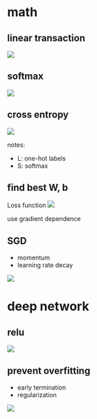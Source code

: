 # math

## linear transaction
<img src="http://latex.codecogs.com/gif.latex?y=Wx+b" />

## softmax
<img src="http://latex.codecogs.com/gif.latex?S(y)=\frac{e^{y_i}}{\sum(e^{y_i})}" />


## cross entropy
<img src="http://latex.codecogs.com/gif.latex?D=(S,L)=-\sum_iL_ilog(S_i)" />

notes:
* L: one-hot labels
* S: softmax

## find best W, b
Loss function
<img src="http://latex.codecogs.com/gif.latex?\mathcal%20L=\frac{1}{N}\sum_iD(S(WX_i+b),L_i)" />

use gradient dependence

## SGD

* momentum
* learning rate decay

<img src="http://latex.codecogs.com/gif.latex?M\leftarrow0.9M+\Delta\alpha" />

# deep network
## relu

<img src="http://latex.codecogs.com/gif.latex?hidden=relu(y)" />

## prevent overfitting
* early termination
* regularization

<img src="http://latex.codecogs.com/gif.latex?\mathcal%20L%20\leftarrow\%20\mathcal%20L%20+\beta\frac{1}{2}\|W\|_2^2" />

